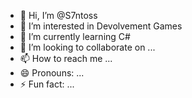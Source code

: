 - 👋 Hi, I’m @S7ntoss
- 👀 I’m interested in Devolvement Games
- 🌱 I’m currently learning  C#
- 💞️ I’m looking to collaborate on ...
- 📫 How to reach me ...
- 😄 Pronouns: ...
- ⚡ Fun fact: ...

<!---
S7ntoss/S7ntoss is a ✨ special ✨ repository because its `README.md` (this file) appears on your GitHub profile.
You can click the Preview link to take a look at your changes.
--->
